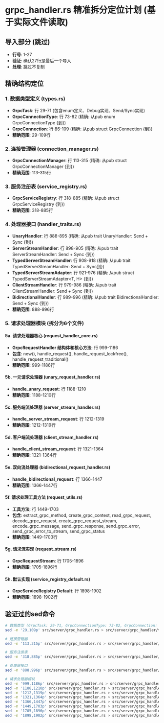 # grpc_handler.rs 精准拆分定位计划 (基于实际文件读取)

## 导入部分 (跳过)
- **行号**: 1-27
- **验证**: 确认27行是最后一个导入
- **处理**: 跳过不复制

## 精确结构定位

### 1. 数据类型定义 (types.rs)
- **GrpcTask**: 行 29-71 (包含enum定义、Debug实现、Send/Sync实现)
- **GrpcConnectionType**: 行 73-82 (精确: 从pub enum GrpcConnectionType {到})
- **GrpcConnection**: 行 86-109 (精确: 从pub struct GrpcConnection {到})
- **精确范围**: 29-109行

### 2. 连接管理器 (connection_manager.rs)
- **GrpcConnectionManager**: 行 113-315 (精确: 从pub struct GrpcConnectionManager {到})
- **精确范围**: 113-315行

### 3. 服务注册表 (service_registry.rs)
- **GrpcServiceRegistry**: 行 318-885 (精确: 从pub struct GrpcServiceRegistry {到})
- **精确范围**: 318-885行

### 4. 处理器接口 (handler_traits.rs)
- **UnaryHandler**: 行 888-895 (精确: 从pub trait UnaryHandler: Send + Sync {到})
- **ServerStreamHandler**: 行 898-905 (精确: 从pub trait ServerStreamHandler: Send + Sync {到})
- **TypedServerStreamHandler**: 行 908-918 (精确: 从pub trait TypedServerStreamHandler<T>: Send + Sync到})
- **TypedServerStreamAdapter**: 行 921-976 (精确: 从pub struct TypedServerStreamAdapter<T, H> {到})
- **ClientStreamHandler**: 行 979-986 (精确: 从pub trait ClientStreamHandler: Send + Sync {到})
- **BidirectionalHandler**: 行 989-996 (精确: 从pub trait BidirectionalHandler: Send + Sync {到})
- **精确范围**: 888-996行

### 5. 请求处理器模块 (拆分为6个文件)

#### 5a. 请求处理器核心 (request_handler_core.rs)
- **GrpcRequestHandler 结构体和核心方法**: 行 999-1186
- **包含**: new(), handle_request(), handle_request_lockfree(), handle_request_traditional()
- **精确范围**: 999-1186行

#### 5b. 一元请求处理器 (unary_request_handler.rs)
- **handle_unary_request**: 行 1188-1210
- **精确范围**: 1188-1210行

#### 5c. 服务端流处理器 (server_stream_handler.rs)
- **handle_server_stream_request**: 行 1212-1319
- **精确范围**: 1212-1319行

#### 5d. 客户端流处理器 (client_stream_handler.rs)
- **handle_client_stream_request**: 行 1321-1364
- **精确范围**: 1321-1364行

#### 5e. 双向流处理器 (bidirectional_request_handler.rs)
- **handle_bidirectional_request**: 行 1366-1447
- **精确范围**: 1366-1447行

#### 5f. 请求处理工具方法 (request_utils.rs)
- **工具方法**: 行 1449-1703
- **包含**: extract_grpc_method, create_grpc_context, read_grpc_request, decode_grpc_request,
         create_grpc_request_stream, encode_grpc_message, send_grpc_response, send_grpc_error,
         send_grpc_error_to_stream, send_grpc_status
- **精确范围**: 1449-1703行

#### 5g. 请求流实现 (request_stream.rs)
- **GrpcRequestStream**: 行 1705-1896
- **精确范围**: 1705-1896行

#### 5h. 默认实现 (service_registry_default.rs)
- **GrpcServiceRegistry Default**: 行 1898-1902
- **精确范围**: 1898-1902行

## 验证过的sed命令
```bash
# 数据类型 (GrpcTask: 29-71, GrpcConnectionType: 73-82, GrpcConnection: 86-109)
sed -n '29,109p' src/server/grpc_handler.rs > src/server/grpc_handler/types.rs

# 连接管理器
sed -n '113,315p' src/server/grpc_handler.rs > src/server/grpc_handler/connection_manager.rs

# 服务注册表
sed -n '318,885p' src/server/grpc_handler.rs > src/server/grpc_handler/service_registry.rs

# 处理器接口
sed -n '888,996p' src/server/grpc_handler.rs > src/server/grpc_handler/handler_traits.rs

# 请求处理器模块
sed -n '999,1186p' src/server/grpc_handler.rs > src/server/grpc_handler/request_handler_core.rs
sed -n '1188,1210p' src/server/grpc_handler.rs > src/server/grpc_handler/unary_request_handler.rs
sed -n '1212,1319p' src/server/grpc_handler.rs > src/server/grpc_handler/server_stream_handler.rs
sed -n '1321,1364p' src/server/grpc_handler.rs > src/server/grpc_handler/client_stream_handler.rs
sed -n '1366,1447p' src/server/grpc_handler.rs > src/server/grpc_handler/bidirectional_request_handler.rs
sed -n '1449,1703p' src/server/grpc_handler.rs > src/server/grpc_handler/request_utils.rs
sed -n '1705,1896p' src/server/grpc_handler.rs > src/server/grpc_handler/request_stream.rs
sed -n '1898,1902p' src/server/grpc_handler.rs > src/server/grpc_handler/service_registry_default.rs
```
